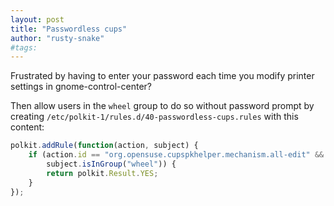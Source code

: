 ```yaml
---
layout: post
title: "Passwordless cups"
author: "rusty-snake"
#tags:
---
```


Frustrated by having to enter your password each time you modify printer settings in
gnome-control-center?

Then allow users in the `wheel` group to do so without password prompt by creating
`/etc/polkit-1/rules.d/40-passwordless-cups.rules` with this content:

~~~ js
polkit.addRule(function(action, subject) {
    if (action.id == "org.opensuse.cupspkhelper.mechanism.all-edit" &&
        subject.isInGroup("wheel")) {
        return polkit.Result.YES;
    }
});
~~~
